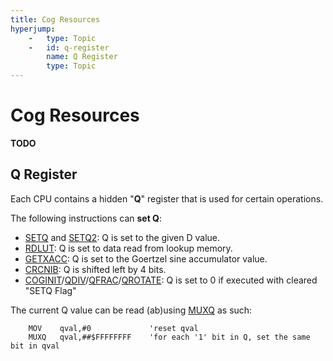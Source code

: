 ```yaml
---
title: Cog Resources
hyperjump:
    -   type: Topic
    -   id: q-register
        name: Q Register
        type: Topic
---
```

# Cog Resources

**TODO**

## Q Register

Each CPU contains a hidden "**Q**" register that is used for certain operations.

The following instructions can **set Q**:

- [SETQ](misc.html#setq) and [SETQ2](misc.html#setq2): Q is set to the given D value.
- [RDLUT](lutmem.html#rdlut): Q is set to data read from lookup memory.
- [GETXACC](streamer.html#getxacc): Q is set to the Goertzel sine accumulator value.
- [CRCNIB](alu.html#crcnib): Q is shifted left by 4 bits.
- [COGINIT](hubctrl.html#coginit)/[QDIV](cordic.html#qdiv)/[QFRAC](cordic.html#qfrac)/[QROTATE](cordic.html#qrotate): Q is set to 0 if executed with cleared "SETQ Flag"

The current Q value can be read (ab)using [MUXQ](alu.html#muxq) as such:

~~~
    MOV	   qval,#0             'reset qval
    MUXQ   qval,##$FFFFFFFF    'for each '1' bit in Q, set the same bit in qval
~~~

